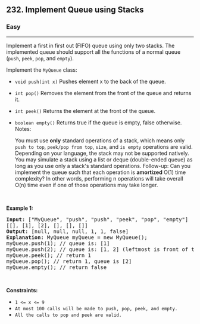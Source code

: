 <h2>232. Implement Queue using Stacks</h2><h3>Easy</h3><hr><div><p>Implement a first in first out (FIFO) queue using only two stacks. The implemented queue should support all the functions of a normal queue (<code>push</code>, <code>peek</code>, <code>pop</code>, and <code>empty</code>).

Implement the <code>MyQueue</code> class:

- <code>void push(int x)</code> Pushes element x to the back of the queue.
- <code>int pop()</code> Removes the element from the front of the queue and returns it.
- <code>int peek()</code> Returns the element at the front of the queue.
- <code>boolean empty()</code> Returns true if the queue is empty, false otherwise.
Notes:

  You must use <b>only</b> standard operations of a stack, which means only <code>push to top</code>, <code>peek/pop from top</code>, <code>size</code>, and <code>is empty</code> operations are valid.
Depending on your language, the stack may not be supported natively. You may simulate a stack using a list or deque (double-ended queue) as long as you use only a stack's standard operations.
  Follow-up: Can you implement the queue such that each operation is <b>amortized</b> O(1) time complexity? In other words, performing n operations will take overall O(n) time even if one of those operations may take longer.</p>
<p>&nbsp;</p>
<p><strong>Example 1:</strong></p>
<pre><strong>Input:</strong> ["MyQueue", "push", "push", "peek", "pop", "empty"]
[[], [1], [2], [], [], []]
<strong>Output:</strong> [null, null, null, 1, 1, false]
<strong>Explanation:</strong> MyQueue myQueue = new MyQueue();
myQueue.push(1); // queue is: [1]
myQueue.push(2); // queue is: [1, 2] (leftmost is front of the queue)
myQueue.peek(); // return 1
myQueue.pop(); // return 1, queue is [2]
myQueue.empty(); // return false
</pre>

<p>&nbsp;</p>
<p><strong>Constraints:</strong></p>

<ul>
	<li><code>1 &lt;= x &lt;= 9</code></li>
  <li><code>At most 100 calls will be made to push, pop, peek, and empty.</code></li>
  <li><code>All the calls to pop and peek are valid.</code></li>
</ul>
</div>
